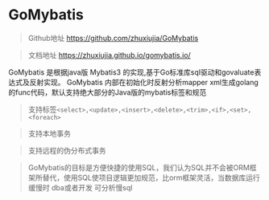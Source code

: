 # GoMybatis
> Github地址 https://github.com/zhuxiujia/GoMybatis

> 文档地址 https://zhuxiujia.github.io/gomybatis.io/

GoMybatis 是根据java版 Mybatis3 的实现,基于Go标准库sql驱动和govaluate表达式及反射实现。
GoMybatis 内部在初始化时反射分析mapper xml生成golang的func代码，默认支持绝大部分的Java版的mybatis标签和规范

> 支持标签`<select>,<update>,<insert>,<delete>,<trim>,<if>,<set>,<foreach>`

> 支持本地事务

> 支持远程的伪分布式事务

> GoMybatis的目标是方便快捷的使用SQL，我们认为SQL并不会被ORM框架所替代，使用SQL使项目逻辑更加规范，比orm框架灵活，当数据库运行缓慢时 dba或者开发 可分析慢sql

